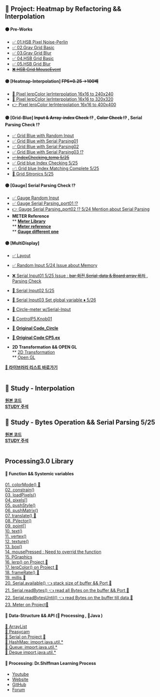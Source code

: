 ## 🎯 Project: Heatmap by Refactoring && Interpolation   
#### 🟠 Pre-Works  
* [:white_check_mark: 01.HSB Pixel Noise-Perlin](https://github.com/minchjung/processing3.0/commit/5eb564780b49d74e4ba613e2fb4b23739890c62a)  
* [:white_check_mark: 02.Gray Grid Basic](https://github.com/minchjung/processing3.0/commit/f6dd84972d2e8de67d7b1a5367915c430f357d53)  
* [:white_check_mark: 03.Gray Grid Blur](https://github.com/minchjung/processing3.0/commit/a1ec1397cc06c6f0cd924a4250b7550ac959cce8)  
* [:white_check_mark: 04.HSB Grid Basic](https://github.com/minchjung/processing3.0/commit/88a08d6d1a308f5b0ecf8a9aaf70f3be180f5891)   
* [:white_check_mark: 05.HSB Grid Blur](https://github.com/minchjung/processing3.0/commit/9ac638407579eb7f734a2da2a06462141cb32af4)  
* [~~:x: HSB Grid MouseEvent~~](https://github.com/minchjung/processing3.0/commit/a258af83b770b330eec3ff04bf2abfa14688b81b)  
#### 🟣 [Heatmap-Interpolation]    ~~FPS=0.25 ->100배~~
* [:balloon: Pixel lerpColor lerInterpolation 16x16 to 240x240](https://github.com/minchjung/processing3.0/commit/01221a6c4aad188f886cc5b4699cd3ed9a4c4985)  
* [:balloon: Pixel lerpColor lerInterpolation 16x16 to 320x320](https://github.com/minchjung/processing3.0/commit/10891942edd978d1e93fdf007e40d6474c53ba1a)    
* [:point_right: Pixel lerpColor lerInterpolation 16x16 to 400x400](https://github.com/minchjung/processing3.0/commit/c26e4a2f49e489497fdf838975d4bacb418cc3cc)    

#### 🟣 [Grid-Blue]   ~~Input & Array-index Check :interrobang:~~ , ~~Color Check :interrobang:~~ , Serial Parsing Check :interrobang:     
* [:white_check_mark: Grid Blue with Random Input](https://github.com/minchjung/processing3.0/commit/4062ccdd8389fe838efb2d272532538fa0192eaa)  
* [:white_check_mark: Grid Blue with Serial Parsing01](https://github.com/minchjung/processing3.0/commit/cdbf3628de6a8c12950a15dee3f85843e55f9955)  
* [:white_check_mark: Grid Blue with Serial Parsing02](https://github.com/minchjung/processing3.0/commit/79d615e1bf78aa0f8a8141ca9ec017aff3ac6e23)    
* [:white_check_mark: Grid Blue with Serial Parsing03 :interrobang:](https://github.com/minchjung/processing3.0/commit/bda92501fc080e658dc1f2e9951688c21d3374e3)  
* [~~:white_check_mark: IndexChecking_temp 5/25~~](https://github.com/minchjung/processing3.0/commit/452e29d405e0d75bf6418eba16ff23773aade6e6)
* [:white_check_mark: Grid blue Index Checking 5/25](https://github.com/minchjung/processing3.0/commit/0f10fcf92f51f93c3da9af628ea0f8f928a2875e)  
* [✅: Grid blue Index Matching Complete 5/25](https://github.com/minchjung/processing3.0/commit/b9df2222b3c4c5a6e57315e8677a1753d99ef52e)  
* [:balloon: Grid Sitronics 5/25](https://github.com/minchjung/processing3.0/commit/846b601b57906bcac59a7ee833bdcda8afcb9197)  

#### 🟣 [Gauge]   Serial Parsing Check :interrobang:  
* [:white_check_mark: Gauge Random Input](https://githu:heavy_exclamation_mark:b.com/minchjung/processing3.0/commit/ebace53341075796a0de1eeaedff14f743d48062)  
* [:white_check_mark: Gauge Serial Parsing_port01 :interrobang:](https://github.com/minchjung/processing3.0/commit/473a128a60ee23fb21d83480c4e9e58611c1a5ff)  
* [:point_right: Gauge Serial Parsing_port02 :interrobang:  5/24 Mention about Serial Parsing](https://github.com/minchjung/processing3.0/commit/1834204652348db8372770da4412a3166e1a212f)    
* __METER Reference__     
** [**Meter Library**](https://github.com/L3Dnam/Professional-Gauges-with-Processing)  
** [**Meter reference**](https://thenewstack.io/off-the-shelf-hacker-use-processings-meter-library-to-build-gauges/)    
** [**Gauge different one**](https://github.com/BillKujawa/meter)  

#### 🟣 [MultiDisplay]      
* [:white_check_mark: Layout](https://github.com/minchjung/processing3.0/commit/6a535f6693d6be9fb1b67593bec32c6421030e0e)  
* [:white_check_mark: Random Input 5/24 Issue about Memory](https://github.com/minchjung/processing3.0/commit/fcad487824c4f115f8d37043640a99223c0192fa)    
* [:x: Serial Input01 5/25 Issue : ~~bar 회전~~,~~Serial-data & Board array 위치~~ ,  Parsing Check](https://github.com/minchjung/processing3.0/commit/d66de55d7f21ebbff9137a418a2aa0b65938a6e3)    
* [:balloon: Serial Input02 5/25 ](https://github.com/minchjung/processing3.0/commit/571b36968dd9b7f08bafb403942223f8b9c4550c)  
* [:balloon: Serial Input03 Set global variable ♦️ 5/26](https://github.com/minchjung/processing3.0/commit/3804a5d697be3829adddd344ae680be8a8f7a676)   
* [:balloon: Circle-meter w/Serial-Input](https://github.com/minchjung/processing3.0/commit/662bbc25b0391d42e2d0eee5192aecf0a0d34e99)    
* [:balloon: ControlP5.Knob01](https://github.com/minchjung/processing3.0/commit/fafdac4ff132e402dba00fedc9ed177dc2bbb502)    
* [:apple: __Original Code_Circle__](https://github.com/minchjung/processing3.0/commit/5f6daa1840eb48475d37ed77693a36dd85044a7b)  
* [:apple: __Original Code CP5.ex__](https://github.com/minchjung/processing3.0/commit/be80c95e5c6214d8937085c14cb74d8f7fea5c2e)       

* __2D Transformation && OPEN GL__  
** [2D Transformation](https://processing.org/tutorials/transform2d/)  
** [Open GL ](https://github.com/processing/processing/blob/e107f6dfb8e322a5edcc6ed751cb1ef952619fb8/build/shared/revisions.txt)   

[**:large_blue_circle: 라이브러리 리스트 바로가기**](#processing30-library)      
<br/>  

## 📕 Study - Interpolation 
[**원본 코드**](https://forum.processing.org/two/discussion/26588/how-to-simplify-this-code-heat-map)  
[**STUDY 주석**](https://github.com/minchjung/processing3.0/commit/98749ab49862dbc37346b00bc82244c1e05cc050)  

## 📕 Study - Bytes Operation && Serial Parsing  5/25  
[**원본 코드**](https://www.sensitronics.com/tutorials/fsr-matrix-array/page8.php)   
[**STUDY 주석**](https://github.com/minchjung/processing3.0/commit/98749ab49862dbc37346b00bc82244c1e05cc050)   
<br/> 

## Processing3.0 Library
#### :link:  Function && Systemic variables  
[01. colorMode() 🎯](https://processing.org/reference/colorMode_.html)  
[02. constrain()](https://processing.org/reference/constrain_.html)  
[03. loadPixels()](https://processing.org/reference/loadPixels_.html)  
[04. pixels[]](https://processing.org/reference/pixels.html)  
[05. pushStyle()](https://www.processing.org/reference/pushStyle_.html)  
[06. pushMatrix()](https://processing.org/reference/pushMatrix_.html)    
[07. translate() 🎯](https://processing.org/reference/translate_.html)    
[08. PVector()](https://processing.org/reference/PVector.html)  
[09. point[]](https://processing.org/reference/point_.html)  
[10. text()](https://processing.org/reference/text_.html)    
[11. vertex()](https://processing.org/reference/vertex_.html)    
[12. texture()](https://processing.org/reference/texture_.html)    
[13. box()](https://processing.org/reference/box_.html)   
[14. mousePressed : Need to overrid the function](https://processing.org/reference/mousePressed_.html)    
[15. PGraphics](https://processing.org/reference/PGraphics.html)   
[16. lerp()  on Project 🎯](https://processing.org/reference/lerp_.html)    
[17. lerpColor() on Project 🎯](https://www.processing.org/reference/lerpColor_.html)    
[18. frameRate() 🎯](https://processing.org/reference/frameRate_.html)  
[19. millis 🎯](https://www.processing.org/reference/millis_.html)  
[20. Serial.available()  👈 stack size of buffer && Port 🎯](https://processing.org/reference/libraries/serial/Serial_available_.html)    
[21. Serial.readBytes()  👈 read all Bytes on the buffer && Port 🎯](https://processing.org/reference/libraries/serial/Serial_readBytes_.html)  
[22. Serial.readBytesUntil()  👈 read Bytes on the buffer till data 🎯](https://processing.org/reference/libraries/serial/Serial_readBytesUntil_.html)  
[23. Meter on Project:dart:](https://github.com/L3Dnam/Professional-Gauges-with-Processing)   

#### :link: Data-Structure && API (:eggplant: Processing ,  :chestnut:Java )
[:eggplant: ArrayList](https://processing.org/reference/ArrayList.html)     
[:eggplant: Peasycam](http://mrfeinberg.com/peasycam/)  
[:eggplant: Serial on Project 🎯](https://www.processing.org/reference/libraries/serial/Serial.html)  
[:chestnut: HashMap: import.java.util.*](https://processing.org/reference/HashMap.html)  
[:chestnut: Queue: import.java.util.*](https://forum.processing.org/two/discussion/23900/fifo-and-lifo)  
[:chestnut: Deque import.java.util.*](https://forum.processing.org/two/discussion/23900/fifo-and-lifo)  

#### 🔗 Processing: Dr.Shiffman Learning Process     
* [ Youtube](https://www.youtube.com/channel/UCvjgXvBlbQiydffZU7m1_aw)  
* [ Website]( https://thecodingtrain.com/)  
* [ GitHub](https://github.com/CodingTrain)  
* [ Forum](https://processing.org/)  

